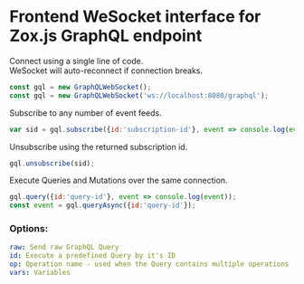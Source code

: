 # Frontend WeSocket interface for Zox.js GraphQL endpoint

Connect using a single line of code.  
WeSocket will auto-reconnect if connection breaks.

```js
const gql = new GraphQLWebSocket();
const gql = new GraphQLWebSocket('ws://localhost:8080/graphql');
```

Subscribe to any number of event feeds.

```js
var sid = gql.subscribe({id:'subscription-id'}, event => console.log(event));
```

Unsubscribe using the returned subscription id.

```js
gql.unsubscribe(sid);
```

Execute Queries and Mutations over the same connection.

```js
gql.query({id:'query-id'}, event => console.log(event));
const event = gql.queryAsync({id:'query-id'});
```

### Options:

```yaml
raw: Send raw GraphQL Query
id: Execute a predefined Query by it's ID
op: Operation name - used when the Query contains multiple operations
vars: Variables
```
